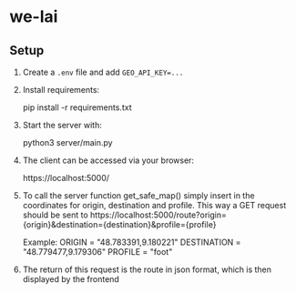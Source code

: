 # we-lai

## Setup

1. Create a `.env` file and add `GEO_API_KEY=...`

2. Install requirements:

    pip install -r requirements.txt

3. Start the server with:

    python3 server/main.py

4. The client can be accessed via your browser:

   https://localhost:5000/

5. To call the server function get_safe_map() simply insert in the coordinates for origin, destination and profile.
   This way a GET request should be sent to https://localhost:5000/route?origin={origin}&destination={destination}&profile={profile}
   
   Example:
   ORIGIN = "48.783391,9.180221"
   DESTINATION = "48.779477,9.179306"
   PROFILE = "foot"

6. The return of this request is the route in json format, which is then displayed by the frontend
